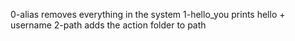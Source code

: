 0-alias removes everything in the system
1-hello_you prints hello + username
2-path adds the action folder to path
